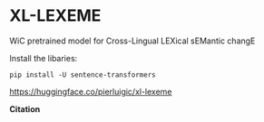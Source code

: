 # XL-LEXEME
WiC pretrained model for Cross-Lingual LEXical sEMantic changE

Install the libaries:
```
pip install -U sentence-transformers
```

https://huggingface.co/pierluigic/xl-lexeme

<b> Citation </b>

```

```
